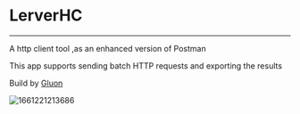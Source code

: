 # LerverHC

---

A http client tool ,as an enhanced version of Postman

This app supports sending batch HTTP requests and exporting the results


Build by [Gluon](https://docs.gluonhq.com/)

![1661221213686](https://user-images.githubusercontent.com/40739137/186055117-882de342-da24-4e3c-97ec-5f687321e33b.png)
